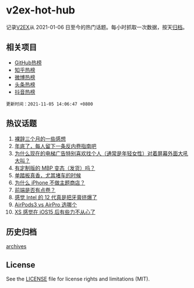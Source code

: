 # v2ex-hot-hub

 记录[V2EX](https://www.v2ex.com/)从 2021-01-06 日至今的热门话题。每小时抓取一次数据，按天[归档](archives)。
 
 ## 相关项目

- [GitHub热榜](https://github.com/snaildev/github-hot-hub)
- [知乎热榜](https://github.com/snaildev/zhihu-hot-hub)
- [微博热榜](https://github.com/snaildev/weibo-hot-hub)
- [头条热榜](https://github.com/snaildev/toutiao-hot-hub)
- [抖音热榜](https://github.com/snaildev/douyin-hot-hub)


 `更新时间：2021-11-05 14:06:47 +0800`

## 热议话题

1. [裸辞三个月的一些感想](https://www.v2ex.com/t/813107)
1. [年底了，每人留下一条反内卷指南吧](https://www.v2ex.com/t/813011)
1. [为什么现在的电梯广告特别喜欢找个人（通常是年轻女性）对着屏幕外面大吼大叫？](https://www.v2ex.com/t/813033)
1. [有定制版的 MBP 变态（发货）吗？](https://www.v2ex.com/t/813016)
1. [单踏板真香，尤其堵车的时候](https://www.v2ex.com/t/813084)
1. [为什么 iPhone 不做主题商店？](https://www.v2ex.com/t/813186)
1. [前端是否有点卷？](https://www.v2ex.com/t/813069)
1. [感觉 Intel 的 12 代真是把牙膏挤爆了](https://www.v2ex.com/t/813143)
1. [AirPods3 vs AirPro 选哪个](https://www.v2ex.com/t/813066)
1. [XS 感觉在 iOS15 后有些力不从心了](https://www.v2ex.com/t/813080)

## 历史归档

[archives](archives)

## License

See the [LICENSE](LICENSE) file for license rights and limitations (MIT).
